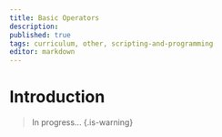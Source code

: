 ```yaml
---
title: Basic Operators
description: 
published: true
tags: curriculum, other, scripting-and-programming
editor: markdown
---
```


# Introduction

>In progress...
{.is-warning}